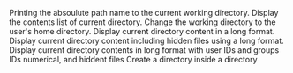 Printing the absoulute path name to the current working directory.
Display the contents list of current directory.
Change the working directory to the user's home directory.
Display current directory content in a long format.
Display current directory content including hidden files using a long format.
Display current directory contents in long format with user IDs and groups IDs numerical, and hiddent files
Create a directory inside a directory
